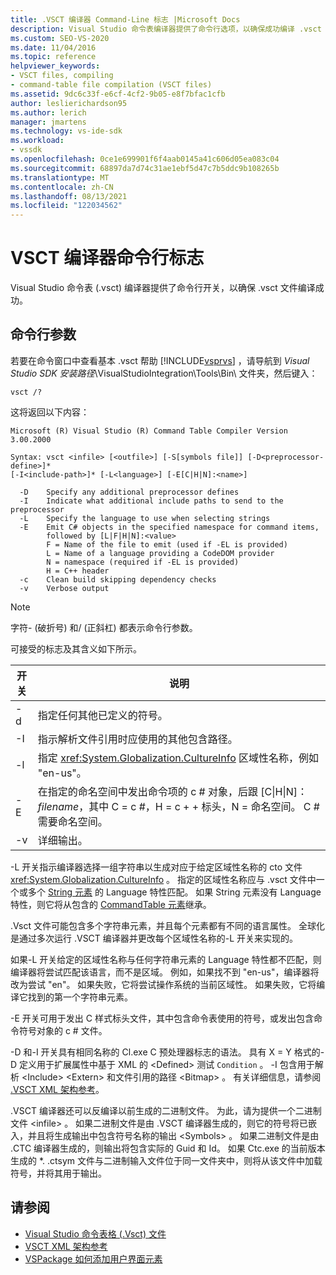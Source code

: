 ```yaml
---
title: .VSCT 编译器 Command-Line 标志 |Microsoft Docs
description: Visual Studio 命令表编译器提供了命令行选项，以确保成功编译 .vsct 文件。
ms.custom: SEO-VS-2020
ms.date: 11/04/2016
ms.topic: reference
helpviewer_keywords:
- VSCT files, compiling
- command-table file compilation (VSCT files)
ms.assetid: 9dc6c33f-e6cf-4cf2-9b05-e8f7bfac1cfb
author: leslierichardson95
ms.author: lerich
manager: jmartens
ms.technology: vs-ide-sdk
ms.workload:
- vssdk
ms.openlocfilehash: 0ce1e699901f6f4aab0145a41c606d05ea083c04
ms.sourcegitcommit: 68897da7d74c31ae1ebf5d47c7b5ddc9b108265b
ms.translationtype: MT
ms.contentlocale: zh-CN
ms.lasthandoff: 08/13/2021
ms.locfileid: "122034562"
---
```

# <a name="vsct-compiler-command-line-flags"></a>VSCT 编译器命令行标志
Visual Studio 命令表 (.vsct) 编译器提供了命令行开关，以确保 .vsct 文件编译成功。

## <a name="command-line-parameters"></a>命令行参数
 若要在命令窗口中查看基本 .vsct 帮助 [!INCLUDE[vsprvs](../../code-quality/includes/vsprvs_md.md)]  ，请导航到 *Visual Studio SDK 安装路径*\VisualStudioIntegration\Tools\Bin\ 文件夹，然后键入：

```
vsct /?
```

 这将返回以下内容：

```
Microsoft (R) Visual Studio (R) Command Table Compiler Version 3.00.2000

Syntax: vsct <infile> [<outfile>] [-S[symbols file]] [-D<preprocessor-define>]*
[-I<include-path>]* [-L<language>] [-E[C|H|N]:<name>]

  -D    Specify any additional preprocessor defines
  -I    Indicate what additional include paths to send to the preprocessor
  -L    Specify the language to use when selecting strings
  -E    Emit C# objects in the specified namespace for command items,
        followed by [L|F|H|N]:<value>
        F = Name of the file to emit (used if -EL is provided)
        L = Name of a language providing a CodeDOM provider
        N = namespace (required if -EL is provided)
        H = C++ header
  -c    Clean build skipping dependency checks
  -v    Verbose output
```

> [!NOTE]
> 字符- (破折号) 和/ (正斜杠) 都表示命令行参数。

 可接受的标志及其含义如下所示。

|开关|说明|
|------------|-----------------|
|-d|指定任何其他已定义的符号。|
|-I|指示解析文件引用时应使用的其他包含路径。|
|-l|指定 <xref:System.Globalization.CultureInfo> 区域性名称，例如 "en-us"。|
|-E|在指定的命名空间中发出命令项的 c # 对象，后跟 [C&#124;H&#124;N]：*filename*，其中 C = c #，H = c + + 标头，N = 命名空间。 C # 需要命名空间。|
|-v|详细输出。|

 -L 开关指示编译器选择一组字符串以生成对应于给定区域性名称的 cto 文件 <xref:System.Globalization.CultureInfo> 。 指定的区域性名称应与 .vsct 文件中一个或多个 [String 元素](../../extensibility/strings-element.md) 的 Language 特性匹配。 如果 String 元素没有 Language 特性，则它将从包含的 [CommandTable 元素](../../extensibility/commandtable-element.md)继承。

 .Vsct 文件可能包含多个字符串元素，并且每个元素都有不同的语言属性。 全球化是通过多次运行 .VSCT 编译器并更改每个区域性名称的-L 开关来实现的。

 如果-L 开关给定的区域性名称与任何字符串元素的 Language 特性都不匹配，则编译器将尝试匹配该语言，而不是区域。 例如，如果找不到 "en-us"，编译器将改为尝试 "en"。 如果失败，它将尝试操作系统的当前区域性。 如果失败，它将编译它找到的第一个字符串元素。

 -E 开关可用于发出 C 样式标头文件，其中包含命令表使用的符号，或发出包含命令符号对象的 c # 文件。

 -D 和-I 开关具有相同名称的 Cl.exe C 预处理器标志的语法。 具有 X = Y 格式的-D 定义用于扩展属性中基于 XML 的 \<Defined> 测试 `Condition` 。 -I 包含用于解析 \<Include> \<Extern> 和文件引用的路径 \<Bitmap> 。 有关详细信息，请参阅 [.VSCT XML 架构参考](../../extensibility/vsct-xml-schema-reference.md)。

 .VSCT 编译器还可以反编译以前生成的二进制文件。 为此，请为提供一个二进制文件 \<infile> 。   如果二进制文件是由 .VSCT 编译器生成的，则它的符号将已嵌入，并且将生成输出中包含符号名称的输出 \<Symbols> 。 如果二进制文件是由 .CTC 编译器生成的，则输出将包含实际的 Guid 和 Id。 如果 Ctc.exe 的当前版本生成的 *. .ctsym 文件与二进制输入文件位于同一文件夹中，则将从该文件中加载符号，并将其用于输出。

## <a name="see-also"></a>请参阅
- [Visual Studio 命令表格 (.Vsct) 文件](../../extensibility/internals/visual-studio-command-table-dot-vsct-files.md)
- [VSCT XML 架构参考](../../extensibility/vsct-xml-schema-reference.md)
- [VSPackage 如何添加用户界面元素](../../extensibility/internals/how-vspackages-add-user-interface-elements.md)
